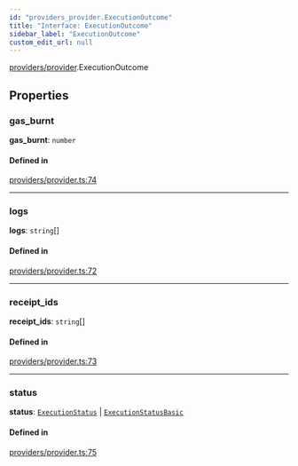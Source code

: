 ```yaml
---
id: "providers_provider.ExecutionOutcome"
title: "Interface: ExecutionOutcome"
sidebar_label: "ExecutionOutcome"
custom_edit_url: null
---
```


[providers/provider](../modules/providers_provider.md).ExecutionOutcome

## Properties

### gas\_burnt

 **gas\_burnt**: `number`

#### Defined in

[providers/provider.ts:74](https://github.com/near/near-api-js/blob/ef6d7fbf/packages/near-api-js/src/providers/provider.ts#L74)

___

### logs

 **logs**: `string`[]

#### Defined in

[providers/provider.ts:72](https://github.com/near/near-api-js/blob/ef6d7fbf/packages/near-api-js/src/providers/provider.ts#L72)

___

### receipt\_ids

 **receipt\_ids**: `string`[]

#### Defined in

[providers/provider.ts:73](https://github.com/near/near-api-js/blob/ef6d7fbf/packages/near-api-js/src/providers/provider.ts#L73)

___

### status

 **status**: [`ExecutionStatus`](providers_provider.ExecutionStatus.md) \| [`ExecutionStatusBasic`](../enums/providers_provider.ExecutionStatusBasic.md)

#### Defined in

[providers/provider.ts:75](https://github.com/near/near-api-js/blob/ef6d7fbf/packages/near-api-js/src/providers/provider.ts#L75)
